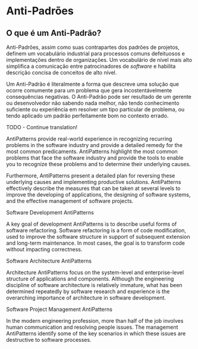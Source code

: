 # Anti-Padrões
## O que é um Anti-Padrão?
Anti-Padrões, assim como suas contrapartes dos padrões de projetos, definem um vocabulário industrial para processos comuns defeituosos e implementações dentro de organizações. Um vocabulário de nível mais alto simplifica a comunicação entre patrocinadores de _software_ e habilita descrição concisa de conceitos de alto nível.

Um Anti-Padrão é literalmente a forma que descreve uma solução que ocorre comumente para um problema que gera incostentávelmente consequências negativas. O Anti-Padrão pode ser resultado de um gerente ou desenvolvedor não sabendo nada melhor, não tendo conhecimento suficiente ou experiência em resolver um tipo particular de problema, ou tendo aplicado um padrão perfeitamente bom no contexto errado.

TODO - Continue translation! 

AntiPatterns provide real-world experience in recognizing recurring problems in the software industry and provide a detailed remedy for the most common predicaments. AntiPatterns highlight the most common problems that face the software industry and provide the tools to enable you to recognize these problems and to determine their underlying causes.

Furthermore, AntiPatterns present a detailed plan for reversing these underlying causes and implementing productive solutions. AntiPatterns effectively describe the measures that can be taken at several levels to improve the developing of applications, the designing of software systems, and the effective management of software projects.



Software Development AntiPatterns

A key goal of development AntiPatterns is to describe useful forms of software refactoring. Software refactoring is a form of code modification, used to improve the software structure in support of subsequent extension and long-term maintenance. In most cases, the goal is to transform code without impacting correctness.


Software Architecture AntiPatterns

Architecture AntiPatterns focus on the system-level and enterprise-level structure of applications and components. Although the engineering discipline of software architecture is relatively immature, what has been determined repeatedly by software research and experience is the overarching importance of architecture in software development.


Software Project Management AntiPatterns

In the modern engineering profession, more than half of the job involves human communication and resolving people issues. The management AntiPatterns identify some of the key scenarios in which these issues are destructive to software processes.
